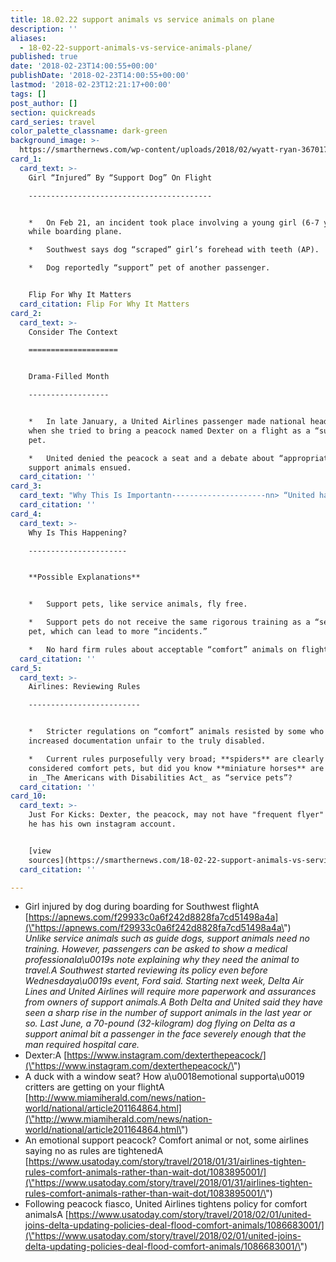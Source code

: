 ```yaml
---
title: 18.02.22 support animals vs service animals on plane
description: ''
aliases:
  - 18-02-22-support-animals-vs-service-animals-plane/
published: true
date: '2018-02-23T14:00:55+00:00'
publishDate: '2018-02-23T14:00:55+00:00'
lastmod: '2018-02-23T12:21:17+00:00'
tags: []
post_author: []
section: quickreads
card_series: travel
color_palette_classname: dark-green
background_image: >-
  https://smarthernews.com/wp-content/uploads/2018/02/wyatt-ryan-367017-unsplash-360x360.jpg
card_1:
  card_text: >-
    Girl “Injured” By “Support Dog” On Flight

    -----------------------------------------


    *   On Feb 21, an incident took place involving a young girl (6-7 yrs old)
    while boarding plane.

    *   Southwest says dog “scraped” girl’s forehead with teeth (AP).

    *   Dog reportedly “support” pet of another passenger.


    Flip For Why It Matters
  card_citation: Flip For Why It Matters
card_2:
  card_text: >-
    Consider The Context

    ====================


    Drama-Filled Month

    ------------------


    *   In late January, a United Airlines passenger made national headlines
    when she tried to bring a peacock named Dexter on a flight as a “support”
    pet.

    *   United denied the peacock a seat and a debate about “appropriate”
    support animals ensued.
  card_citation: ''
card_3:
  card_text: "Why This Is Importantn---------------------nn> “United had been reviewing its policy since late last yearA afterA a **75% increase in emotional-support animals** on flightsA and ax1Ca significant increase in onboard incidents.ax1Dn> n> Charlie Hobart, United Airlines spokesman, USA Today, Feb 1, 2018"
  card_citation: ''
card_4:
  card_text: >-
    Why Is This Happening?

    ----------------------


    **Possible Explanations**


    *   Support pets, like service animals, fly free.

    *   Support pets do not receive the same rigorous training as a “service”
    pet, which can lead to more “incidents.”

    *   No hard firm rules about acceptable “comfort” animals on flights.
  card_citation: ''
card_5:
  card_text: >-
    Airlines: Reviewing Rules

    -------------------------


    *   Stricter regulations on “comfort” animals resisted by some who say
    increased documentation unfair to the truly disabled.

    *   Current rules purposefully very broad; **spiders** are clearly NOT
    considered comfort pets, but did you know **miniature horses** are included
    in _The Americans with Disabilities Act_ as “service pets”?
  card_citation: ''
card_10:
  card_text: >-
    Just For Kicks: Dexter, the peacock, may not have "frequent flyer" miles but
    he has his own instagram account.


    [view
    sources](https://smarthernews.com/18-02-22-support-animals-vs-service-animals-plane/)
  card_citation: ''

---
```

*   Girl injured by dog during boarding for Southwest flightA [https://apnews.com/f29933c0a6f242d8828fa7cd51498a4a](\"https://apnews.com/f29933c0a6f242d8828fa7cd51498a4a\")  
    _Unlike service animals such as guide dogs, support animals need no training. However, passengers can be asked to show a medical professionala\\u0019s note explaining why they need the animal to travel.A_ _Southwest started reviewing its policy even before Wednesdaya\\u0019s event, Ford said. Starting next week, Delta Air Lines and United Airlines will require more paperwork and assurances from owners of support animals.A_ _Both Delta and United said they have seen a sharp rise in the number of support animals in the last year or so. Last June, a 70-pound (32-kilogram) dog flying on Delta as a support animal bit a passenger in the face severely enough that the man required hospital care._
*   Dexter:A [https://www.instagram.com/dexterthepeacock/](\"https://www.instagram.com/dexterthepeacock/\")
*   A duck with a window seat? How a\\u0018emotional supporta\\u0019 critters are getting on your flightA [http://www.miamiherald.com/news/nation-world/national/article201164864.html](\"http://www.miamiherald.com/news/nation-world/national/article201164864.html\")
*   An emotional support peacock? Comfort animal or not, some airlines saying no as rules are tightenedA [https://www.usatoday.com/story/travel/2018/01/31/airlines-tighten-rules-comfort-animals-rather-than-wait-dot/1083895001/](\"https://www.usatoday.com/story/travel/2018/01/31/airlines-tighten-rules-comfort-animals-rather-than-wait-dot/1083895001/\")
*   Following peacock fiasco, United Airlines tightens policy for comfort animalsA [https://www.usatoday.com/story/travel/2018/02/01/united-joins-delta-updating-policies-deal-flood-comfort-animals/1086683001/](\"https://www.usatoday.com/story/travel/2018/02/01/united-joins-delta-updating-policies-deal-flood-comfort-animals/1086683001/\")
